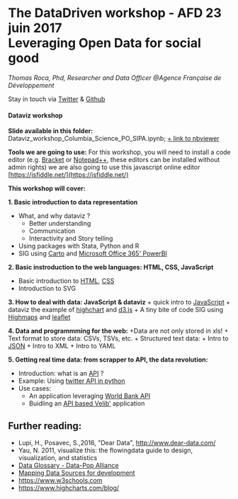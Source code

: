 # The DataDriven workshop - AFD 23 juin 2017<br> Leveraging Open Data for social good
*Thomas Roca, Phd, Researcher and Data Officer @Agence Française de Développement*

Stay in touch via [Twitter](https://twitter.com/Thomas_Roca) & [Github](https://github.com/ThomasRoca/)


#### Dataviz workshop
**Slide available in this folder:** Dataviz_workshop_Columbia_Science_PO_SIPA.ipynb; [+ link to nbviewer](http://nbviewer.jupyter.org/github/ThomasRoca/Lecture-Columbia-Science-Po-2017/blob/master/Dataviz_workshop_Columbia_Science_PO_SIPA.ipynb)

**Tools we are going to use:**
For this workshop, you will need to install a code editor (e.g. [Bracket](https://sourceforge.net/projects/bracketsportable/) or [Notepad++](https://notepad-plus-plus.org/fr/), these editors can be installed without admin rights) we are also going to use this javascript online editor [https://jsfiddle.net/](https://jsfiddle.net/) 

**This workshop will cover:**

**1. Basic introduction to data representation**
- 	What, and why dataviz ? 
	- Better understanding
	- Communication
	- Interactivity and Story telling
-	Using packages with Stata, Python and R
-	SIG using [Carto](https://carto.com/) and [Microsoft Office 365' PowerBI](https://powerbi.microsoft.com/fr-fr/desktop/)

**2. Basic instroduction to the web languages: HTML, CSS, JavaScript**
-	Basic introduction to [HTML](https://www.w3schools.com/html/default.asp), [CSS](https://www.w3schools.com/css/default.asp)
- 	Introduction to SVG

**3. How to deal with data: JavaScript & dataviz**
    + quick intro to [JavaScript](https://www.w3schools.com/js/default.asp)
    + dataviz the example of [highchart](https://www.highcharts.com/) and [d3.js](https://d3js.org/)
    + A tiny bite of code SIG using [Highmaps](https://www.highcharts.com/) and [leaflet](http://leafletjs.com/)
    
**4. Data and programmming for the web:**
	+Data are not only stored in xls!
	+ Text format to store data:
		CSVs, TSVs, etc.
	+ Structured text data:
		+ Intro to [JSON](https://en.wikipedia.org/wiki/JSON)
		+ Intro to XML
		+ Intro to YAML
		
**5. Getting real time data: from scrapper to API, the data revolution:**
- Introduction: what is an [API](https://en.wikipedia.org/wiki/Application_programming_interface) ?
-  Example: Using [twitter API in python](http://nbviewer.jupyter.org/url/www.stats4dev.com/Ipython/Where_on_earth_is_Helen.ipynb)
-  Use cases:
    + An application leveraging [World Bank API](https://datahelpdesk.worldbank.org/knowledgebase/articles/889392-api-documentation)
    + Buidling an [API based Velib'](https://developer.jcdecaux.com/#/opendata/vls?page=getstarted) application 
  	
	
## Further reading:
- Lupi, H., Posavec, S.,2016, "Dear Data", http://www.dear-data.com/
- Yau, N. 2011, visualize this: the flowingdata guide to design, visualization, and statistics
- [Data Glossary - Data-Pop Alliance](https://github.com/ThomasRoca/Lecture-Columbia-Science-Po-2017/blob/master/Glossary.md)
- [Mapping Data Sources for development](https://afdlab4dev.github.io/Wiki-DataExploration-in-AFD/)
- https://www.w3schools.com
- https://www.highcharts.com/blog/
